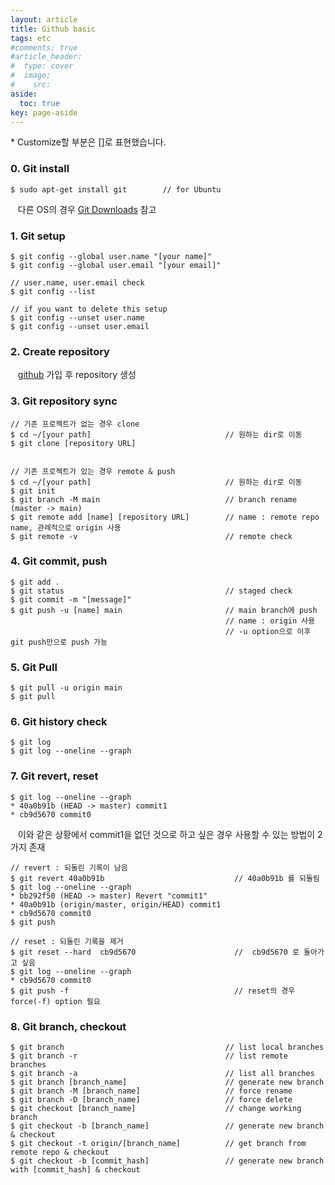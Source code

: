 ```yaml
---
layout: article
title: Github basic
tags: etc
#comments: true
#article_header:
#  type: cover
#  image:
#    src:
aside:
  toc: true
key: page-aside
---
```


  \* Customize할 부분은 []로 표현했습니다.

### 0. Git install

    $ sudo apt-get install git        // for Ubuntu

&nbsp;&nbsp;&nbsp;다른 OS의 경우 [Git Downloads](https://git-scm.com/downloads) 참고

### 1. Git setup

    $ git config --global user.name "[your name]"
    $ git config --global user.email "[your email]"

    // user.name, user.email check
    $ git config --list

    // if you want to delete this setup
    $ git config --unset user.name
    $ git config --unset user.email

### 2. Create repository

&nbsp;&nbsp;&nbsp;[github](https://github.com) 가입 후 repository 생성


### 3. Git repository sync

    // 기존 프로젝트가 없는 경우 clone
    $ cd ~/[your path]                              // 원하는 dir로 이동
    $ git clone [repository URL]


    // 기존 프로젝트가 있는 경우 remote & push
    $ cd ~/[your path]                              // 원하는 dir로 이동
    $ git init
    $ git branch -M main                            // branch rename (master -> main)
    $ git remote add [name] [repository URL]        // name : remote repo name, 관례적으로 origin 사용
    $ git remote -v                                 // remote check

### 4. Git commit, push

    $ git add .
    $ git status                                    // staged check
    $ git commit -m "[message]"
    $ git push -u [name] main                       // main branch에 push
                                                    // name : origin 사용
                                                    // -u option으로 이후 git push만으로 push 가능
### 5. Git Pull

    $ git pull -u origin main
    $ git pull

### 6. Git history check

    $ git log
    $ git log --oneline --graph

### 7. Git revert, reset
    $ git log --oneline --graph
    * 40a0b91b (HEAD -> master) commit1
    * cb9d5670 commit0

&nbsp;&nbsp;&nbsp;이와 같은 상황에서 commit1을 없던 것으로 하고 싶은 경우 사용할 수 있는 방법이 2가지 존재

    // revert : 되돌린 기록이 남음
    $ git revert 40a0b91b                             // 40a0b91b 를 되돌림
    $ git log --oneline --graph
    * bb292f50 (HEAD -> master) Revert "commit1"
    * 40a0b91b (origin/master, origin/HEAD) commit1
    * cb9d5670 commit0
    $ git push

    // reset : 되돌린 기록을 제거
    $ git reset --hard  cb9d5670                      //  cb9d5670 로 돌아가고 싶음
    $ git log --oneline --graph
    * cb9d5670 commit0
    $ git push -f                                     // reset의 경우 force(-f) option 필요


### 8. Git branch, checkout

    $ git branch                                    // list local branches
    $ git branch -r                                 // list remote branches
    $ git branch -a                                 // list all branches
    $ git branch [branch_name]                      // generate new branch
    $ git branch -M [branch_name]                   // force rename
    $ git branch -D [branch_name]                   // force delete
    $ git checkout [branch_name]                    // change working branch
    $ git checkout -b [branch_name]                 // generate new branch & checkout
    $ git checkout -t origin/[branch_name]          // get branch from remote repo & checkout
    $ git checkout -b [commit_hash]                 // generate new branch with [commit_hash] & checkout
    
